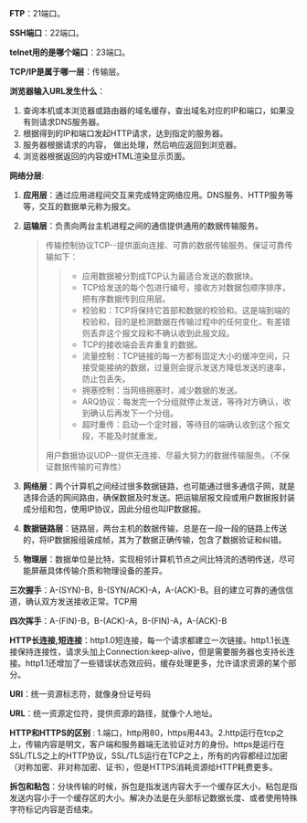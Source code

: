 **FTP**：21端口。

**SSH端口**：22端口。

**telnet用的是哪个端口**：23端口。

**TCP/IP是属于哪一层**：传输层。

**浏览器输入URL发生什么**：

1. 查询本机或本浏览器或路由器的域名缓存，查出域名对应的IP和端口，如果没有则请求DNS服务器。
2. 根据得到的IP和端口发起HTTP请求，达到指定的服务器。
3. 服务器根据请求的内容， 做出处理，然后响应返回到浏览器。
4. 浏览器根据返回的内容或HTML渲染显示页面。

**网络分层**:

1. **应用层**：通过应用进程间交互来完成特定网络应用。DNS服务、HTTP服务等等，交互的数据单元称为报文。

2. **运输层**：负责向两台主机进程之间的通信提供通用的数据传输服务。

   > 传输控制协议TCP--提供面向连接、可靠的数据传输服务。保证可靠传输如下：
   >
   > >* 应用数据被分割成TCP认为最适合发送的数据块。
   > >* TCP给发送的每个包进行编号，接收方对数据包顺序排序，把有序数据传到应用层。
   > >* 校验和：TCP将保持它首部和数据的校验和。这是端到端的校验和，目的是检测数据在传输过程中的任何变化，有差错则丢弃这个报文段和不确认收到此报文段。
   > >* TCP的接收端会丢弃重复的数据。
   > >* 流量控制：TCP链接的每一方都有固定大小的缓冲空间，只接受能接纳的数据，过量则会提示发送方降低发送的速率，防止包丢失。
   > >* 拥塞控制：当网络拥塞时，减少数据的发送。
   > >* ARQ协议：每发完一个分组就停止发送，等待对方确认，收到确认后再发下一个分组。
   > >* 超时重传：启动一个定时器，等待目的端确认收到这个报文段，不能及时就重发。
   >
   > 用户数据协议UDP--提供无连接、尽最大努力的数据传输服务。（不保证数据传输的可靠性）

3. **网络层**：两个计算机之间经过很多数据链路，也可能通过很多通信子网，就是选择合适的网间路由，确保数据及时发送。把运输层报文段或用户数据报封装成分组和包，使用IP协议，因此分组也叫IP数据报。

4. **数据链路层**：链路层，两台主机的数据传输，总是在一段一段的链路上传送的，将IP数据报组装成帧，其为了数据正确传输，包含了数据验证和纠错。

5. **物理层**：数据单位是比特，实现相邻计算机节点之间比特流的透明传送，尽可能屏蔽具体传输介质和物理设备的差异。

**三次握手**：A-(SYN)-B，B-(SYN/ACK)-A，A-(ACK)-B。目的建立可靠的通信信道，确认双方发送接收正常。TCP用

**四次挥手**：A-(FIN)-B，B-(ACK)-A，B-(FIN)-A，A-(ACK)-B

**HTTP长连接,短连接**：http1.0短连接，每一个请求都建立一次链接。http1.1长连接保持连接性，请求头加上Connection:keep-alive，但是需要服务器也支持长连接。http1.1还增加了一些错误状态效应码，缓存处理更多，允许请求资源的某个部分。

**URI**：统一资源标志符，就像身份证号码

**URL**：统一资源定位符，提供资源的路径，就像个人地址。

**HTTP和HTTPS的区别** : 1.端口，http用80，https用443。2.http运行在tcp之上，传输内容是明文，客户端和服务器端无法验证对方的身份。https是运行在SSL/TLS之上的HTTP协议，SSL/TLS运行在TCP之上，所有的内容都经过加密（对称加密、非对称加密、证书），但是HTTPS消耗资源给HTTP耗费更多。

**拆包和粘包**：分块传输的时候，拆包是指发送内容大于一个缓存区大小，粘包是指发送内容小于一个缓存区的大小。解决办法是在头部标记数据长度、或者使用特殊字符标记内容是否结束。